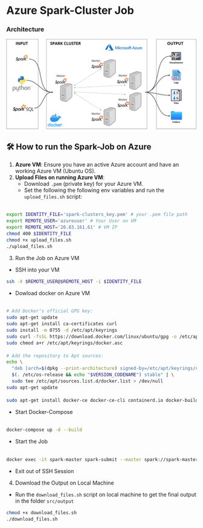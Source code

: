 # Azure Spark-Cluster Job


### Architecture

![](assets/Sparkcluster_architecture.png)



## 🛠 How to run the Spark-Job on Azure
1. **Azure VM**: Ensure you have an active Azure account and have an working Azure VM (Ubuntu OS).
2. **Upload Files on running Azure VM**:
    - Download `.pem` (private key) for your Azure VM.
    - Set the following the following env variables and run the `upload_files.sh` script:

```bash

export IDENTITY_FILE='spark-clusters_key.pem' # your .pem file path
export REMOTE_USER='azureuser' # Your User on VM
export REMOTE_HOST='20.83.161.61' # VM IP
chmod 400 $IDENTITY_FILE
chmod +x upload_files.sh
./upload_files.sh
```

3. Run the Job on Azure VM

- SSH into your VM

```bash
ssh -X $REMOTE_USER@$REMOTE_HOST -i $IDENTITY_FILE
```

- Dowload docker on Azure VM

```bash

# Add Docker's official GPG key:
sudo apt-get update
sudo apt-get install ca-certificates curl
sudo install -m 0755 -d /etc/apt/keyrings
sudo curl -fsSL https://download.docker.com/linux/ubuntu/gpg -o /etc/apt/keyrings/docker.asc
sudo chmod a+r /etc/apt/keyrings/docker.asc

# Add the repository to Apt sources:
echo \
  "deb [arch=$(dpkg --print-architecture) signed-by=/etc/apt/keyrings/docker.asc] https://download.docker.com/linux/ubuntu \
  $(. /etc/os-release && echo "$VERSION_CODENAME") stable" | \
  sudo tee /etc/apt/sources.list.d/docker.list > /dev/null
sudo apt-get update

sudo apt-get install docker-ce docker-ce-cli containerd.io docker-buildx-plugin docker-compose-plugin
```

- Start Docker-Compose

```bash

docker-compose up -d --build

```

- Start the Job

```bash

docker exec -it spark-master spark-submit --master spark://spark-master:7077 jobs/main.py

```

- Exit out of SSH Session

4. Download the Output on Local Machine

- Run the `download_files.sh` script on local machine to get the final output in the folder `src/output`

```bash
chmod +x download_files.sh
./download_files.sh
```

